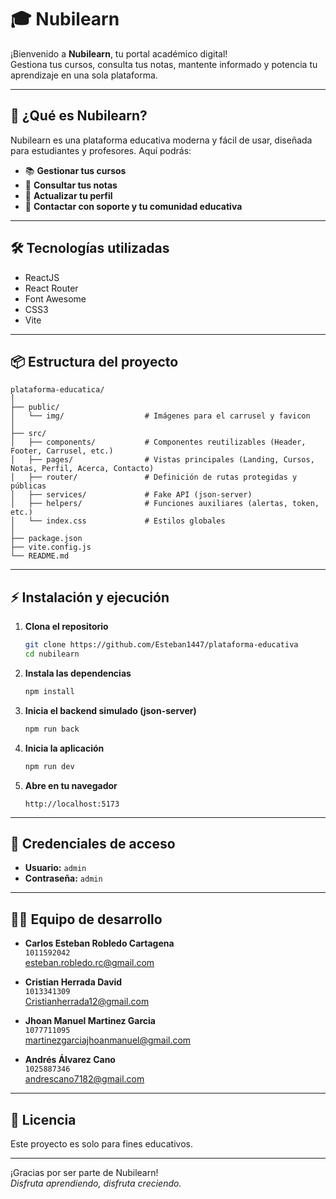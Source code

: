 # 🎓 Nubilearn

¡Bienvenido a **Nubilearn**, tu portal académico digital!  
Gestiona tus cursos, consulta tus notas, mantente informado y potencia tu aprendizaje en una sola plataforma.

---

## 🚀 ¿Qué es Nubilearn?

Nubilearn es una plataforma educativa moderna y fácil de usar, diseñada para estudiantes y profesores. Aquí podrás:

- 📚 **Gestionar tus cursos**  
- 📝 **Consultar tus notas**  
- 👤 **Actualizar tu perfil**  
- 💬 **Contactar con soporte y tu comunidad educativa**

---

## 🛠️ Tecnologías utilizadas

- ReactJS
- React Router
- Font Awesome
- CSS3
- Vite

---

## 📦 Estructura del proyecto

```
plataforma-educatica/
│
├── public/
│   └── img/                  # Imágenes para el carrusel y favicon
│
├── src/
│   ├── components/           # Componentes reutilizables (Header, Footer, Carrusel, etc.)
│   ├── pages/                # Vistas principales (Landing, Cursos, Notas, Perfil, Acerca, Contacto)
│   ├── router/               # Definición de rutas protegidas y públicas
│   ├── services/             # Fake API (json-server)
│   ├── helpers/              # Funciones auxiliares (alertas, token, etc.)
│   └── index.css             # Estilos globales
│
├── package.json
├── vite.config.js
└── README.md
```

---

## ⚡ Instalación y ejecución

1. **Clona el repositorio**
   ```bash
   git clone https://github.com/Esteban1447/plataforma-educativa
   cd nubilearn
   ```

2. **Instala las dependencias**
   ```bash
   npm install
   ```

3. **Inicia el backend simulado (json-server)**
   ```bash
   npm run back
   ```

4. **Inicia la aplicación**
   ```bash
   npm run dev
   ```

5. **Abre en tu navegador**
   ```
   http://localhost:5173
   ```

---

## 🔑 Credenciales de acceso

- **Usuario:** `admin`
- **Contraseña:** `admin`

---

## 🧑‍💻 Equipo de desarrollo

- **Carlos Esteban Robledo Cartagena**  
  `1011592042`  
  [esteban.robledo.rc@gmail.com](mailto:esteban.robledo.rc@gmail.com)

- **Cristian Herrada David**  
  `1013341309`  
  [Cristianherrada12@gmail.com](mailto:Cristianherrada12@gmail.com)

- **Jhoan Manuel Martinez Garcia**  
  `1077711095`  
  [martinezgarciajhoanmanuel@gmail.com](mailto:martinezgarciajhoanmanuel@gmail.com)

- **Andrés Álvarez Cano**  
  `1025887346`  
  [andrescano7182@gmail.com](mailto:andrescano7182@gmail.com)

---


## 📄 Licencia

Este proyecto es solo para fines educativos.

---

¡Gracias por ser parte de Nubilearn!  
_Disfruta aprendiendo, disfruta creciendo._
